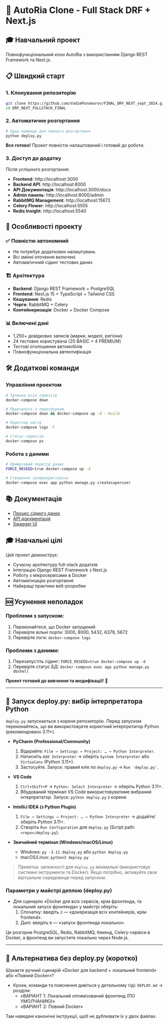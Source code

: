 # 🚀 AutoRia Clone - Full Stack DRF + Next.js

## 🎓 Навчальний проект

Повнофункціональний клон AutoRia з використанням Django REST Framework та Next.js.

## 📋 Швидкий старт

### 1. Клонування репозиторію
```bash
git clone https://github.com/VadimPonomarov/FINAL_DRF_NEXT_sept_2024.git
cd DRF_NEXT_FULLSTACK_FINAL
```

### 2. Автоматичне розгортання
```bash
# Одна команда для повного розгортання
python deploy.py
```

**Все готово!** Проект повністю налаштований і готовий до роботи.

### 3. Доступ до додатку
Після успішного розгортання:

- **Frontend**: http://localhost:3000
- **Backend API**: http://localhost:8000
- **API Документація**: http://localhost:3000/docs
- **Admin панель**: http://localhost:8000/admin
- **RabbitMQ Management**: http://localhost:15672
- **Celery Flower**: http://localhost:5555
- **Redis Insight**: http://localhost:5540

## 🎯 Особливості проекту

### ✅ Повністю автономний
- Не потребує додаткових налаштувань
- Всі змінні оточення включені
- Автоматичний сідинг тестових даних

### 🏗️ Архітектура
- **Backend**: Django REST Framework + PostgreSQL
- **Frontend**: Next.js 15 + TypeScript + Tailwind CSS
- **Кешування**: Redis
- **Черги**: RabbitMQ + Celery
- **Контейнеризація**: Docker + Docker Compose

### 📊 Включені дані
- 1,250+ довідкових записів (марки, моделі, регіони)
- 24 тестових користувача (20 BASIC + 4 PREMIUM)
- Тестові оголошення автомобілів
- Повнофункціональна автентифікація

## 🛠️ Додаткові команди

### Управління проектом
```bash
# Зупинка всіх сервісів
docker-compose down

# Перезапуск з пересборкою
docker-compose down && docker-compose up -d --build

# Перегляд логів
docker-compose logs -f

# Статус сервісів
docker-compose ps
```

### Робота з даними
```bash
# Примусовий пересід даних
FORCE_RESEED=true docker-compose up -d

# Створення суперкористувача
docker-compose exec app python manage.py createsuperuser
```

## 📚 Документація

- [Процес сідингу даних](docs/SEEDING_PROCESS_UA.md)
- [API документація](http://localhost:3000/docs)
- [Swagger UI](http://localhost:8000/api/doc/)

## 🎓 Навчальні цілі

Цей проект демонструє:
- Сучасну архітектуру full-stack додатків
- Інтеграцію Django REST Framework з Next.js
- Роботу з мікросервісами в Docker
- Автоматизацію розгортання
- Найкращі практики веб-розробки

## 🆘 Усунення неполадок

### Проблеми з запуском:
1. Переконайтеся, що Docker запущений
2. Перевірте вільні порти: 3000, 8000, 5432, 6379, 5672
3. Перевірте логи: `docker-compose logs`

### Проблеми з даними:
1. Перезапустіть сідинг: `FORCE_RESEED=true docker-compose up -d`
2. Перевірте статус БД: `docker-compose exec app python manage.py dbshell`

**Проект готовий до вивчення та модифікації!** 🚀

---

## 🐍 Запуск deploy.py: вибір інтерпретатора Python

`deploy.py` запускається з кореня репозиторію. Перед запуском переконайтесь, що ви використовуєте коректний інтерпретатор Python (рекомендовано 3.11+).

- **PyCharm (Professional/Community)**
  1. Відкрийте: `File → Settings → Project: … → Python Interpreter`.
  2. Натисніть `Add Interpreter` → оберіть `System Interpreter` або `Virtualenv` (Python 3.11+).
  3. Застосуйте. Запуск: правий клік по `deploy.py` → `Run 'deploy.py'`.

- **VS Code**
  1. `Ctrl+Shift+P` → `Python: Select Interpreter` → оберіть Python 3.11+.
  2. Вбудований термінал VS Code використовуватиме вибраний інтерпретатор. Запуск: `python deploy.py` з кореня.

- **IntelliJ IDEA (з Python Plugin)**
  1. `File → Settings → Project: … → Python Interpreter` → додайте/оберіть Python 3.11+.
  2. Створіть `Run Configuration` для `deploy.py` (Script path: `<repo>/deploy.py`).

- **Звичайний термінал (Windows/macOS/Linux)**
  - Windows: `py -3.11 deploy.py` або `python deploy.py`
  - macOS/Linux: `python3 deploy.py`

> Примітка: залежності для `deploy.py` мінімальні (використовує системні інструменти та Docker). Якщо потрібно, активуйте своє віртуальне середовище перед запуском.

### Параметри у майстрі деплою (deploy.py)

- Для сценарію «Docker для всіх сервісів, крім фронтенда, та локальний запуск фронтенда» у майстрі оберіть:
  1. Спочатку: введіть `2` — «докеризація всіх контейнерів, крім frontend».
  2. Далі: введіть `0` — «запуск фронтенда локально».

Це розгорне PostgreSQL, Redis, RabbitMQ, бекенд, Celery-сервіси в Docker, а фронтенд ви запустите локально через Node.js.

---

## 🧭 Альтернатива без deploy.py (коротко)

Шукаєте ручний сценарій «Docker для backend + локальний frontend» або «Повний Docker»?

- Кроки, команди та пояснення дивіться у детальному гіді: `DEPLOY.md` → розділи:
  - «ВАРІАНТ 1: Локальний оптимізований фронтенд (ПО УМОЛЧАНИЮ)»
  - «ВАРІАНТ 2: Повний Docker»

Там наведені канонічні інструкції, щоб не дублювати їх у двох файлах.
